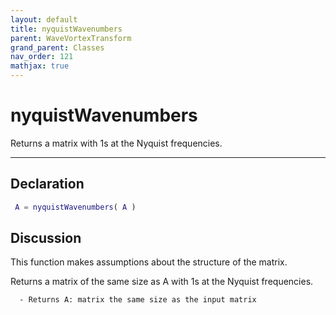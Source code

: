 ```yaml
---
layout: default
title: nyquistWavenumbers
parent: WaveVortexTransform
grand_parent: Classes
nav_order: 121
mathjax: true
---
```


#  nyquistWavenumbers

Returns a matrix with 1s at the Nyquist frequencies.


---

## Declaration
```matlab
 A = nyquistWavenumbers( A )
```
## Discussion

  This function makes assumptions about the structure of the matrix.
 
  Returns a matrix of the same size as A with 1s at the Nyquist
  frequencies.
 
      - Returns A: matrix the same size as the input matrix
